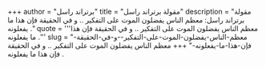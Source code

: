+++
author = "برتراند راسل"
title = "مقولة برتراند راسل"
description = "مقولة برتراند راسل: معظم الناس يفضلون الموت على التفكير .. و في الحقيقة فإن هذا ما يفعلونه ."
quote = '''معظم الناس يفضلون الموت على التفكير .. و في الحقيقة فإن هذا ما يفعلونه .''' 
slug = "معظم-الناس-يفضلون-الموت-على-التفكير--و-في-الحقيقة-فإن-هذا-ما-يفعلونه-"
+++
معظم الناس يفضلون الموت على التفكير .. و في الحقيقة فإن هذا ما يفعلونه .
